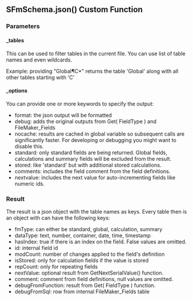 ## SFmSchema.json() Custom Function

### Parameters

#### _tables

This can be used to filter tables in the current file. You can use list of table names and even wildcards. 

Example: providing "Global¶C*" returns the table 'Global' along with all other tables starting with 'C'

#### _options

You can provide one or more keywords to specify the output:

- format: the json output will be formatted
- debug: adds the original outputs from Get( FieldType ) and FileMaker_Fields
- nocache: results are cached in global variable so subsequent calls are significantly faster. For developing or debugging you might want to disable this.
- standard: only standard fields are being returned. Global fields, calculations and summary fields will be excluded from the result.
- stored: like 'standard' but with additional stored calculations.
- comments: includes the field comment from the field definitions.
- nextvalue: includes the next value for auto-incrementing fields like numeric ids.

### Result

The result is a json object with the table names as keys. Every table then is an object with can have the following keys:

- fmType: can either be standard, global, calculation, summary
- dataType: text, number, container, date, time, timestamp
- hasIndex: true if there is an index on the field. False values are omitted.
- id: internal field id
- modCount: number of changes applied to the field's definition
- isStored: only for calculation fields if the value is stored
- repCount: only for repeating fields
- nextValue: optional result from GetNextSerialValue() function. 
- comment: comment from field definitions, null values are omitted.
- debugFromFunction: result from Get( FieldType ) function.
- debugFromSql: row from internal FileMaker_Fields table